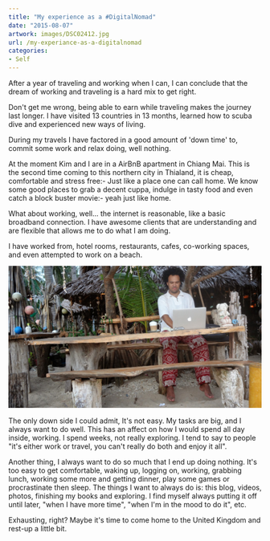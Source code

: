 ```yaml
---
title: "My experience as a #DigitalNomad"
date: "2015-08-07"
artwork: images/DSC02412.jpg
url: /my-experiance-as-a-digitalnomad
categories:
- Self
---
```


After a year of traveling and working when I can, I can conclude that the dream of working and traveling is a hard mix to get right.

Don't get me wrong, being able to earn while traveling makes the journey last longer. I have visited 13 countries in 13 months, learned how to scuba dive and experienced new ways of living.

During my travels I have factored in a good amount of 'down time' to, commit some work and relax doing, well nothing.

At the moment Kim and I are in a AirBnB apartment in Chiang Mai. This is the second time coming to this northern city in Thialand, it is cheap, comfortable and stress free:- Just like a place one can call home. We know some good places to grab a decent cuppa, indulge in tasty food and even catch a block buster movie:- yeah just like home.

What about working, well... the internet is reasonable, like a basic broadband connection. I have awesome clients that are understanding and are flexible that allows me to do what I am doing.

I have worked from, hotel rooms, restaurants, cafes, co-working spaces, and even attempted to work on a beach.

![Me attemping to work on a beach](images/DSC02412.jpg)

The only down side I could admit, It's not easy. My tasks are big, and I always want to do well. This has an affect on how I would spend all day inside, working. I spend weeks, not really exploring. I tend to say to people "it's either work or travel, you can't really do both and enjoy it all".

Another thing, I always want to do so much that I end up doing nothing. It's too easy to get comfortable, waking up, logging on, working, grabbing lunch, working some more and getting dinner, play some games or procrastinate then sleep. The things I want to always do is: this blog, videos, photos, finishing my books and exploring. I find myself always putting it off until later, "when I have more time", "when I'm in the mood to do it", etc.

Exhausting, right? Maybe it's time to come home to the United Kingdom and rest-up a little bit.

